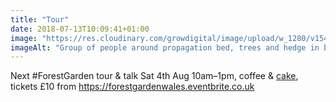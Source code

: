 ```yaml
---
title: "Tour"
date: 2018-07-13T10:09:41+01:00
image: "https://res.cloudinary.com/growdigital/image/upload/w_1280/v1544269991/tour-42324668894.jpg"
imageAlt: "Group of people around propagation bed, trees and hedge in background, polytunnel to the side"
---
```


Next #ForestGarden tour & talk Sat 4th Aug 10am–1pm, coffee & [cake](https://www.forestgarden.wales/blog/vegan-chocolate-brownies/), tickets £10 from https://forestgardenwales.eventbrite.co.uk
